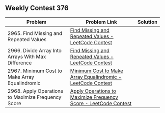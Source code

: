 ## Weekly Contest 376

| Problem                                            | Problem Link                                                                                                                                                              | Solution |
| -------------------------------------------------- | ------------------------------------------------------------------------------------------------------------------------------------------------------------------------- | -------- |
| 2965. Find Missing and Repeated Values             | [Find Missing and Repeated Values - LeetCode Contest](https://leetcode.com/contest/weekly-contest-376/problems/find-missing-and-repeated-values/)                         |          |
| 2966. Divide Array Into Arrays With Max Difference | [Find Missing and Repeated Values - LeetCode Contest](https://leetcode.com/contest/weekly-contest-376/problems/find-missing-and-repeated-values/)                         |          |
| 2967. Minimum Cost to Make Array Equalindromic     | [Minimum Cost to Make Array Equalindromic - LeetCode Contest](https://leetcode.com/contest/weekly-contest-376/problems/minimum-cost-to-make-array-equalindromic/)         |          |
| 2968. Apply Operations to Maximize Frequency Score | [Apply Operations to Maximize Frequency Score - LeetCode Contest](https://leetcode.com/contest/weekly-contest-376/problems/apply-operations-to-maximize-frequency-score/) |          |
